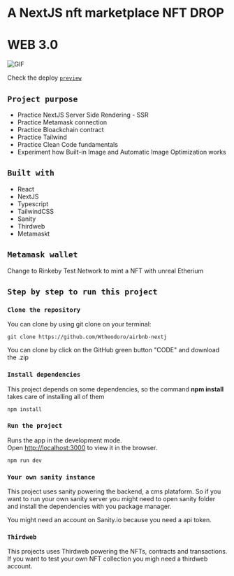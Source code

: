# A NextJS nft marketplace NFT DROP
# WEB 3.0

![GIF](https://github.com/Wtheodoro/NFT-Drop/blob/main/public/gif/nftdrop.gif)

Check the deploy [`preview`](https://nft-drop-kohl.vercel.app/)

## `Project purpose`
- Practice NextJS Server Side Rendering - SSR
- Practice Metamask connection
- Practice Bloackchain contract
- Practice Tailwind
- Practice Clean Code fundamentals
- Experiment how Built-in Image and Automatic Image Optimization works

## `Built with`
- React
- NextJS
- Typescript
- TailwindCSS
- Sanity
- Thirdweb
- Metamaskt

## `Metamask wallet`
Change to Rinkeby Test Network to mint a NFT with unreal Etherium

## `Step by step to run this project`

### `Clone the repository`
You can clone by using git clone on your terminal:

    git clone https://github.com/Wtheodoro/airbnb-nextj

You can clone by click on the GitHub green button "CODE" and download the .zip

### `Install dependencies`
This project depends on some dependencies, so the command **npm install** takes care of installing all of them

    npm install

### `Run the project`
Runs the app in the development mode.\
Open [http://localhost:3000](http://localhost:3000) to view it in the browser.

    npm run dev

### `Your own sanity instance`
This project uses sanity powering the backend, a cms plataform. So if you want to run your own sanity server you might need to open sanity folder and install the dependencies with you package manager.

You might need an account on Sanity.io because you need a api token.

### `Thirdweb`
This projects uses Thirdweb powering the NFTs, contracts and transactions. If you want to test your own NFT collection you migh need a thirdweb account.